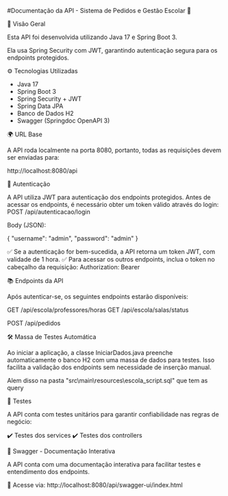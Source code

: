 #Documentação da API - Sistema de Pedidos e Gestão Escolar 🚀

📌 Visão Geral

Esta API foi desenvolvida utilizando Java 17 e Spring Boot 3.

Ela usa Spring Security com JWT, garantindo autenticação segura para os endpoints protegidos.

⚙️ Tecnologias Utilizadas

- Java 17
- Spring Boot 3
- Spring Security + JWT
- Spring Data JPA
- Banco de Dados H2
- Swagger (Springdoc OpenAPI 3)

🌍 URL Base

A API roda localmente na porta 8080, portanto, todas as requisições devem ser enviadas para:

http://localhost:8080/api

🔑 Autenticação

A API utiliza JWT para autenticação dos endpoints protegidos.
Antes de acessar os endpoints, é necessário obter um token válido através do login: POST /api/autenticacao/login

Body (JSON):

{
  "username": "admin",
  "password": "admin"
}

✅ Se a autenticação for bem-sucedida, a API retorna um token JWT, com validade de 1 hora.
✅ Para acessar os outros endpoints, inclua o token no cabeçalho da requisição: Authorization: Bearer <seu-token-aqui>


📚 Endpoints da API

Após autenticar-se, os seguintes endpoints estarão disponíveis: 

GET /api/escola/professores/horas
GET /api/escola/salas/status

POST /api/pedidos

🛠 Massa de Testes Automática

Ao iniciar a aplicação, a classe IniciarDados.java preenche automaticamente o banco H2 com uma massa de dados para testes. Isso facilita a validação dos endpoints sem necessidade de inserção manual.

Alem disso na pasta "src\main\resources\escola_script.sql" que tem as query

🧪 Testes

A API conta com testes unitários para garantir confiabilidade nas regras de negócio:

✔️ Testes dos services
✔️ Testes dos controllers

🔗 Swagger - Documentação Interativa

A API conta com uma documentação interativa para facilitar testes e entendimento dos endpoints.

📌 Acesse via: http://localhost:8080/api/swagger-ui/index.html
